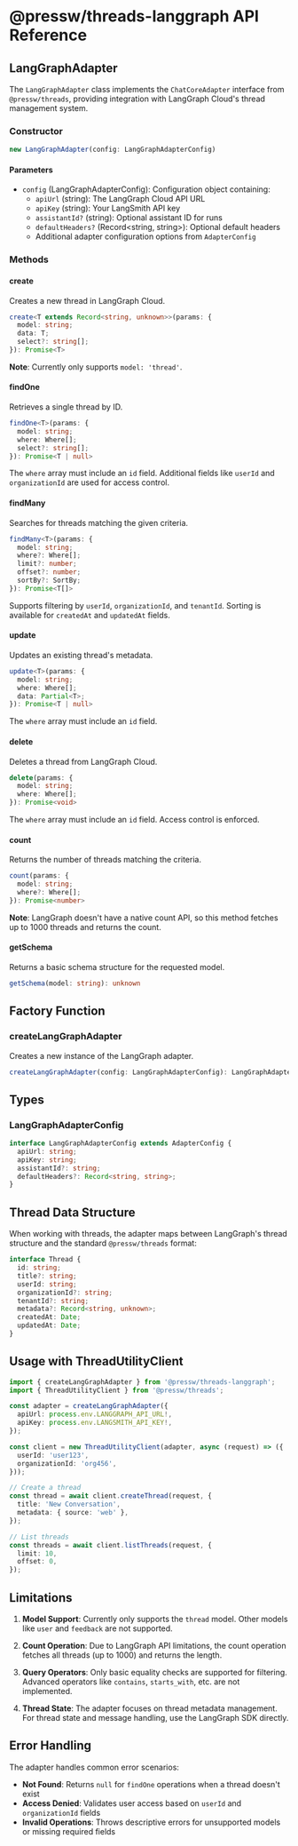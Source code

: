 # @pressw/threads-langgraph API Reference

## LangGraphAdapter

The `LangGraphAdapter` class implements the `ChatCoreAdapter` interface from `@pressw/threads`, providing integration with LangGraph Cloud's thread management system.

### Constructor

```typescript
new LangGraphAdapter(config: LangGraphAdapterConfig)
```

#### Parameters

- `config` (LangGraphAdapterConfig): Configuration object containing:
  - `apiUrl` (string): The LangGraph Cloud API URL
  - `apiKey` (string): Your LangSmith API key
  - `assistantId?` (string): Optional assistant ID for runs
  - `defaultHeaders?` (Record<string, string>): Optional default headers
  - Additional adapter configuration options from `AdapterConfig`

### Methods

#### create

Creates a new thread in LangGraph Cloud.

```typescript
create<T extends Record<string, unknown>>(params: {
  model: string;
  data: T;
  select?: string[];
}): Promise<T>
```

**Note**: Currently only supports `model: 'thread'`.

#### findOne

Retrieves a single thread by ID.

```typescript
findOne<T>(params: {
  model: string;
  where: Where[];
  select?: string[];
}): Promise<T | null>
```

The `where` array must include an `id` field. Additional fields like `userId` and `organizationId` are used for access control.

#### findMany

Searches for threads matching the given criteria.

```typescript
findMany<T>(params: {
  model: string;
  where?: Where[];
  limit?: number;
  offset?: number;
  sortBy?: SortBy;
}): Promise<T[]>
```

Supports filtering by `userId`, `organizationId`, and `tenantId`. Sorting is available for `createdAt` and `updatedAt` fields.

#### update

Updates an existing thread's metadata.

```typescript
update<T>(params: {
  model: string;
  where: Where[];
  data: Partial<T>;
}): Promise<T | null>
```

The `where` array must include an `id` field.

#### delete

Deletes a thread from LangGraph Cloud.

```typescript
delete(params: {
  model: string;
  where: Where[];
}): Promise<void>
```

The `where` array must include an `id` field. Access control is enforced.

#### count

Returns the number of threads matching the criteria.

```typescript
count(params: {
  model: string;
  where?: Where[];
}): Promise<number>
```

**Note**: LangGraph doesn't have a native count API, so this method fetches up to 1000 threads and returns the count.

#### getSchema

Returns a basic schema structure for the requested model.

```typescript
getSchema(model: string): unknown
```

## Factory Function

### createLangGraphAdapter

Creates a new instance of the LangGraph adapter.

```typescript
createLangGraphAdapter(config: LangGraphAdapterConfig): LangGraphAdapter
```

## Types

### LangGraphAdapterConfig

```typescript
interface LangGraphAdapterConfig extends AdapterConfig {
  apiUrl: string;
  apiKey: string;
  assistantId?: string;
  defaultHeaders?: Record<string, string>;
}
```

## Thread Data Structure

When working with threads, the adapter maps between LangGraph's thread structure and the standard `@pressw/threads` format:

```typescript
interface Thread {
  id: string;
  title?: string;
  userId: string;
  organizationId?: string;
  tenantId?: string;
  metadata?: Record<string, unknown>;
  createdAt: Date;
  updatedAt: Date;
}
```

## Usage with ThreadUtilityClient

```typescript
import { createLangGraphAdapter } from '@pressw/threads-langgraph';
import { ThreadUtilityClient } from '@pressw/threads';

const adapter = createLangGraphAdapter({
  apiUrl: process.env.LANGGRAPH_API_URL!,
  apiKey: process.env.LANGSMITH_API_KEY!,
});

const client = new ThreadUtilityClient(adapter, async (request) => ({
  userId: 'user123',
  organizationId: 'org456',
}));

// Create a thread
const thread = await client.createThread(request, {
  title: 'New Conversation',
  metadata: { source: 'web' },
});

// List threads
const threads = await client.listThreads(request, {
  limit: 10,
  offset: 0,
});
```

## Limitations

1. **Model Support**: Currently only supports the `thread` model. Other models like `user` and `feedback` are not supported.

2. **Count Operation**: Due to LangGraph API limitations, the count operation fetches all threads (up to 1000) and returns the length.

3. **Query Operators**: Only basic equality checks are supported for filtering. Advanced operators like `contains`, `starts_with`, etc. are not implemented.

4. **Thread State**: The adapter focuses on thread metadata management. For thread state and message handling, use the LangGraph SDK directly.

## Error Handling

The adapter handles common error scenarios:

- **Not Found**: Returns `null` for `findOne` operations when a thread doesn't exist
- **Access Denied**: Validates user access based on `userId` and `organizationId` fields
- **Invalid Operations**: Throws descriptive errors for unsupported models or missing required fields
